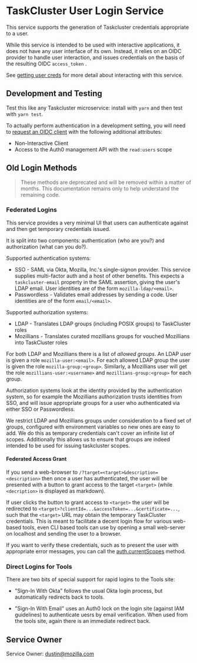 TaskCluster User Login Service
==============================

This service supports the generation of Taskcluster credentials appropriate to
a user.

While this service is intended to be used with interactive applications, it
does not have any user interface of its own. Instead, it relies on an OIDC
provider to handle user interaction, and issues credentials on the basis of the
resulting OIDC `access_token` .

See [getting user
creds](https://docs.taskcluster.net/reference/integrations/taskcluster-login/getting-user-creds)
for more detail about interacting with this service.

## Development and Testing

Test this like any Taskcluster microservice: install with `yarn` and then test
with `yarn test`.

To actually perform authentication in a development setting, you will need to
[request an OIDC
client](https://mozilla.service-now.com/sp?id=sc_cat_item&sys_id=1e9746c20f76aa0087591d2be1050ecb) with the following additional attributes:

 * Non-Interactive Client
 * Access to the Auth0 management API with the `read:users` scope

## Old Login Methods

> These methods are deprecated and will be removed within a matter of months. This documentation
> remains only to help understand the remaining code.

### Federated Logins

This service provides a very minimal UI that users can authenticate against
and then get temporary credentials issued.

It is split into two components: authentication (who are you?) and
authorization (what can you do?).

Supported authentication systems:
 * SSO - SAML via Okta, Mozilla, Inc.'s single-signon provider.  This service
   supplies multi-factor auth and a host of other benefits.  This expects a
   `taskcluster-email` property in the SAML assertion, giving the user's
   LDAP email.  User identities are of the form `mozilla-ldap/<email>`.
 * Passwordless - Validates email addresses by sending a code.  User identities
   are of the form `email/<email>`.

Supported authorization systems:
 * LDAP - Translates LDAP groups (including POSIX groups) to TaskCluster roles
 * Mozillians - Translates curated mozillians groups for vouched Mozillians into
   TaskCluster roles

For both LDAP and Mozillians there is a list of _allowed groups_.  An LDAP user
is given a role `mozilla-user:<email>`.  For each allowed LDAP group the user
is given the role `mozilla-group:<group>`.  Similarly, a Mozillians user will
get the role `mozillians-user:<username>` and `mozillians-group:<group>` for
each group.

Authorization systems look at the identity provided by the authentication
system, so for example the Mozillians authorization trusts identities from SSO,
and will issue appropriate groups for a user who authenticated via either SSO
or Passwordless.

We restrict LDAP and Mozillians groups under consideration to a fixed set of
groups, configured with environment variables so new ones are easy to add.
We do this as temporary credentials can't cover an infinite list of scopes.
Additionally this allows us to ensure that groups are indeed intended to be used
for issuing taskcluster scopes.

#### Federated Access Grant

If you send a web-browser to `/?target=<target>&description=<description>` then
once a user has authenticated, the user will be presented with a button to grant
access to the target `<target>` (while `<decription>` is displayed as markdown).

If user clicks the button to grant access to `<target>` the user will be
redirected to `<target>?clientId=...&accessToken=...&certificate=...`, such that
the `<target>` URL may obtain the temporary TaskCluster credentials. This is
meant to facilitate a decent login flow for various web-based tools, even CLI
based tools can use by opening a small web-server on localhost and sending the
user to a browser.

If you want to verify these credentials, such as to present the user with
appropriate error messages, you can call the
[auth.currentScopes](https://docs.taskcluster.net/reference/platform/auth/api-docs#currentScopes)
method.

### Direct Logins for Tools

There are two bits of special support for rapid logins to the Tools site:

 * "Sign-In With Okta" follows the usual Okta login process, but automatically
   redirects back to tools.

 * "Sign-In With Email" uses an Auth0 lock on the login site (against IAM
   guidelines) to authenticate uesrs by email verification. When used from the
   tools site, again there is an immediate redirect back.

## Service Owner

Service Owner: dustin@mozilla.com
